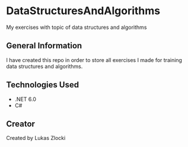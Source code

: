 # DataStructuresAndAlgorithms

My exercises with topic of data structures and algorithms


## General Information

I have created this repo in order to store all exercises I made for training data structures and algorithms.



## Technologies Used

* .NET 6.0
* C#


## Creator

Created by Lukas Zlocki  
